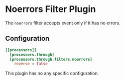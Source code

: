 # Noerrors Filter Plugin

The `noerrors` filter accepts event only if it has no errors.

## Configuration
```toml
[[processors]]
  [processors.through]
  [processors.through.filters.noerrors]
    reverse = false
```
This plugin has no any specific configuration.

